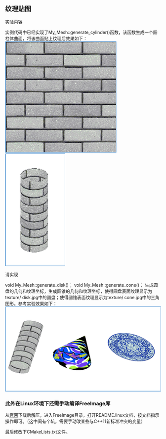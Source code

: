 ## 纹理贴图

实验内容

实例代码中已经实现了My_Mesh::generate_cylinder()函数，该函数生成一个圆柱体曲面，将该曲面贴上纹理后效果如下：
![实例代码所用贴图](../display/Picture4-1.png)
![效果图](../display/Picture4-2.png)

请实现

void My_Mesh::generate_disk()；
void My_Mesh::generate_cone()；
生成圆盘的几何和纹理坐标，生成圆锥的几何和纹理坐标，使得圆盘表面纹理显示为texture/ disk.jpg中的圆盘；使得圆锥表面纹理显示为texture/ cone.jpg中的三角图形。参考实验效果如下：
![本次上机课要达到的效果图](../display/Picture4-3.png)


### 此外在Linux环境下还需手动编译FreeImage库
从[官网](http://freeimage.sourceforge.net/download.html)下载后解压，进入FreeImage目录，打开README.linux文档，按文档指示操作即可。（这中间有个坑，需要手动改某些与C++11新标准冲突的变量）

最后修改下CMakeLists.txt文件。
